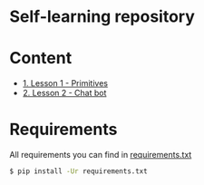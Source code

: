 # Self-learning repository

Content
=======
- [1. Lesson 1 - Primitives](./lesson1)
- [2. Lesson 2 - Chat bot](./lesson2)

Requirements
============

All requirements you can find in [requirements.txt](./requirements.txt)

```bash
$ pip install -Ur requirements.txt
```